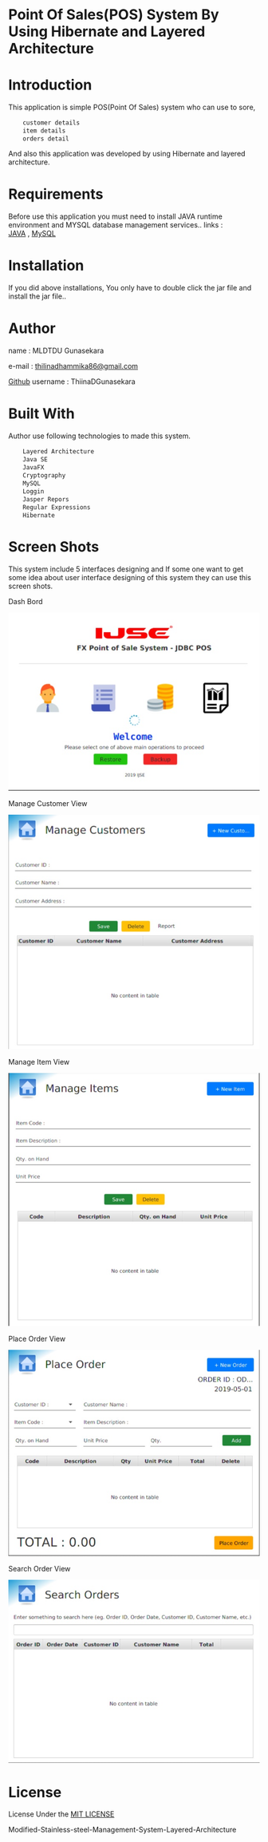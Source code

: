 # Point Of Sales(POS) System By Using Hibernate and Layered Architecture 

# Introduction

This application is simple POS(Point Of Sales) system who can use to sore,
        
        customer details 
        item details
        orders detail 
        
And also this application was developed by using Hibernate and layered architecture.

# Requirements

Before use this application you must need to install JAVA runtime environment and MYSQL database management services..
links :  
    [JAVA](https://www.oracle.com/technetwork/java/javase/downloads/jdk8-downloads-2133151.html) ,
    [MySQL](https://www.mysql.com/)


# Installation

If you did above installations, You only have to double click the jar file and install the jar file..

# Author

name  : MLDTDU Gunasekara

e-mail : thilinadhammika86@gmail.com

[Github](https://github.com/ThilinaDGunasekara) username : ThiinaDGunasekara


# Built With

Author use following technologies to made this system.

        Layered Architecture
        Java SE
        JavaFX
        Cryptography
        MySQL
        Loggin
        Jasper Repors
        Regular Expressions
        Hibernate

# Screen Shots

This system include 5 interfaces designing and If some one want to get some idea about user interface designing of this system they can use this screen shots.

Dash Bord

![Ait text](screen%20shots/IMG_20191203_151843.JPG)

Manage Customer View

![Ait text](screen%20shots/IMG_20191203_151817.JPG)

Manage Item View

![Ait text](screen%20shots/IMG_20191203_151743.JPG)

Place Order View

![Ait text](screen%20shots/IMG_20191203_151706.JPG)

Search Order View

![Ait text](screen%20shots/IMG_20191203_151636.JPG)


# License

License Under the [MIT LICENSE](LICENSE)

Modified-Stainless-steel-Management-System-Layered-Architecture
